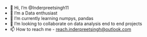 - 👋 Hi, I’m @Inderpreetsingh11
- 👀 I’m a Data enthusiast
- 🌱 I’m currently learning numpys, pandas
- 💞️ I’m looking to collaborate on data analysis end to end projects
- 📫 How to reach me  - reach.inderpreetsingh@outlook.com

<!---
Inderpreetsingh11/Inderpreetsingh11 is a ✨ special ✨ repository because its `README.md` (this file) appears on your GitHub profile.
You can click the Preview link to take a look at your changes.
--->
